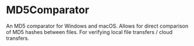# MD5Comparator
An MD5 comparator for Windows and macOS. Allows for direct comparison of MD5 hashes between files. For verifying local file transfers / cloud transfers. 
